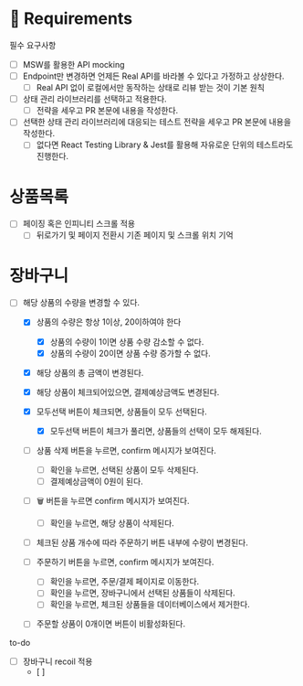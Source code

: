 # 📝 Requirements
필수 요구사항

- [ ] MSW를 활용한 API mocking
- [ ] Endpoint만 변경하면 언제든 Real API를 바라볼 수 있다고 가정하고 상상한다.
  - [ ] Real API 없이 로컬에서만 동작하는 상태로 리뷰 받는 것이 기본 원칙

- [ ] 상태 관리 라이브러리를 선택하고 적용한다.
  - [ ] 전략을 세우고 PR 본문에 내용을 작성한다.
- [ ] 선택한 상태 관리 라이브러리에 대응되는 테스트 전략을 세우고 PR 본문에 내용을 작성한다.
  - [ ] 없다면 React Testing Library & Jest를 활용해 자유로운 단위의 테스트라도 진행한다.

# 상품목록
- [ ] 페이징 혹은 인피니티 스크롤 적용
  - [ ] 뒤로가기 및 페이지 전환시 기존 페이지 및 스크롤 위치 기억
# 장바구니
- [ ] 해당 상품의 수량을 변경할 수 있다.
  - [x] 상품의 수량은 항상 1이상, 20이하여야 한다
    - [x] 상품의 수량이 1이면 상품 수량 감소할 수 없다.
    - [x] 상품의 수량이 20이면 상품 수량 증가할 수 없다.
  - [x] 해당 상품의 총 금액이 변경된다.
  - [x] 해당 상품이 체크되어있으면, 결제예상금액도 변경된다.
  - [x] 모두선택 버튼이 체크되면, 상품들이 모두 선택된다.
    - [x] 모두선택 버튼이 체크가 풀리면, 상품들의 선택이 모두 해제된다.
  - [ ] 상품 삭제 버튼을 누르면, confirm 메시지가 보여진다.
    - [ ] 확인을 누르면, 선택된 상품이 모두 삭제된다.
    - [ ] 결제예상금액이 0원이 된다.
  - [ ] 🗑 버튼을 누르면 confirm 메시지가 보여진다.
    - [ ] 확인을 누르면, 해당 상품이 삭제된다.
  - [ ] 체크된 상품 개수에 따라 주문하기 버튼 내부에 수량이 변경된다.
  - [ ] 주문하기 버튼을 누르면, confirm 메시지가 보여진다.
    - [ ] 확인을 누르면, 주문/결제 페이지로 이동한다.
    - [ ] 확인을 누르면, 장바구니에서 선택된 상품들이 삭제된다.
    - [ ] 확인을 누르면, 체크된 상품들을 데이터베이스에서 제거한다.
  - [ ] 주문할 상품이 0개이면 버튼이 비활성화된다.


to-do
- [ ] 장바구니 recoil 적용
  - [ ] 